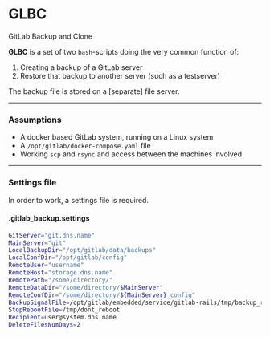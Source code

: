 # GLBC
GitLab Backup and Clone

**GLBC** is a set of two `bash`-scripts doing the very common function of:

  1. Creating a backup of a GitLab server
  2. Restore that backup to another server (such as a testserver)

The backup file is stored on a [separate] file server.

-----

### Assumptions

  * A docker based GitLab system, running on a Linux system
  * A `/opt/gitlab/docker-compose.yaml` file
  * Working `scp` and `rsync` and access between the machines involved

-----

### Settings file

In order to work, a settings file is required.

#### .gitlab_backup.settings
```bash
GitServer="git.dns.name"
MainServer="git"
LocalBackupDir="/opt/gitlab/data/backups"
LocalConfDir="/opt/gitlab/config"
RemoteUser="username"
RemoteHost="storage.dns.name"
RemotePath="/some/directory/"
RemoteDataDir="/some/directory/$MainServer"
RemoteConfDir="/some/directory/${MainServer}_config"
BackupSignalFile=/opt/gitlab/embedded/service/gitlab-rails/tmp/backup_restore.pid
StopRebootFile=/tmp/dont_reboot
Recipient=user@system.dns.name
DeleteFilesNumDays=2
```
